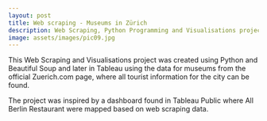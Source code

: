 ```yaml
---
layout: post
title: Web scraping - Museums in Zürich
description: Web Scraping, Python Programming and Visualisations project
image: assets/images/pic09.jpg
---
```


This Web Scraping and Visualisations project was created using Python and Beautiful Soup and later in Tableau using the data for museums from the official Zuerich.com page, where all tourist information for the city can be found. 

The project was inspired by a dashboard found in Tableau Public where All Berlin Restaurant were mapped based on web scraping data.
